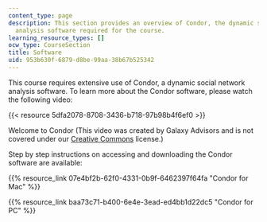 ```yaml
---
content_type: page
description: This section provides an overview of Condor, the dynamic social network
  analysis software required for the course.
learning_resource_types: []
ocw_type: CourseSection
title: Software
uid: 953b630f-6879-d8be-99aa-38b67b525342
---
```


This course requires extensive use of Condor, a dynamic social network analysis software. To learn more about the Condor software, please watch the following video:

{{< resource 5dfa2078-8708-3436-b718-97b98b4f6ef0 >}}

Welcome to Condor (This video was created by Galaxy Advisors and is not covered under our [Creative Commons](/terms/#cc) license.)

Step by step instructions on accessing and downloading the Condor software are available:

{{% resource_link 07e4bf2b-62f0-4331-0b9f-6462397f64fa "Condor for Mac" %}}

{{% resource_link baa73c71-b400-6e4e-3ead-ed4bb1d22dc5 "Condor for PC" %}}